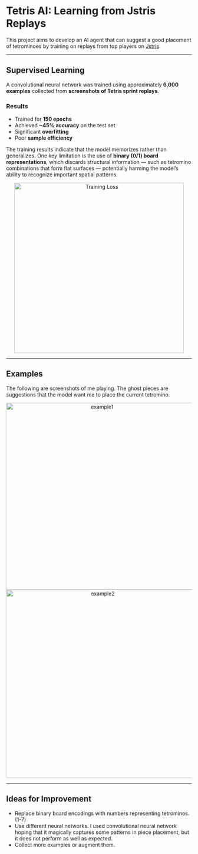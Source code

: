 # Tetris AI: Learning from Jstris Replays

This project aims to develop an AI agent that can suggest a good placement of tetrominoes by training on replays from top players on [Jstris](https://jstris.jezevec10.com/).

---

## Supervised Learning

A convolutional neural network was trained using approximately **6,000 examples** collected from **screenshots of Tetris sprint replays**.

### Results

- Trained for **150 epochs**
- Achieved **~45% accuracy** on the test set
- Significant **overfitting**
- Poor **sample efficiency**

The training results indicate that the model memorizes rather than generalizes. One key limitation is the use of **binary (0/1) board representations**, which discards structural information — such as tetromino combinations that form flat surfaces — potentially harming the model’s ability to recognize important spatial patterns.

<p align="center">
  <img width="460" alt="Training Loss" src="https://github.com/user-attachments/assets/b5a96eb8-bfec-4df6-950e-8a0cc6904558" />
</p>

---

## Examples
The following are screenshots of me playing. The ghost pieces are suggestions that the model want me to place the current tetromino.

<p align="center">
  <img width="505" alt="example1" src="https://github.com/user-attachments/assets/767bc4d3-4e0b-4ca1-8686-baf70b16b631" />
  <img width="509" alt="example2" src="https://github.com/user-attachments/assets/2b93162d-7205-46cc-ae18-19d477d130e8" />
</p>

---

## Ideas for Improvement

- Replace binary board encodings with numbers representing tetrominos. (1-7)
- Use different neural networks. I used convolutional neural network hoping that it magically captures some patterns in piece placement, but it does not perform as well as expected.
- Collect more examples or augment them.
